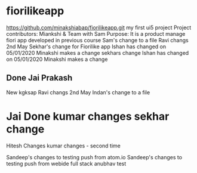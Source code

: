 # fiorilikeapp
https://github.com/minakshiabap/fiorilikeapp.git
my first ui5 project
Project contributors:
Miankshi & Team with Sam
Purpose:
It is a product manage fiori app developed in previous course
Sam's change to a file
Ravi changs 2nd May
Sekhar's change for Fiorilike app
Ishan has changed on 05/01/2020
Minakshi makes a change
sekhars change
Ishan has changed on 05/01/2020
Minakshi makes a change

Done Jai Prakash
---
New kgksap
Ravi changs 2nd May
Indan's change to a file

Jai Done
kumar changes
sekhar change
================
Hitesh Changes
kumar changes - second time

Sandeep's changes to testing push from atom.io
Sandeep's changes to testing push from webide full stack
anubhav test